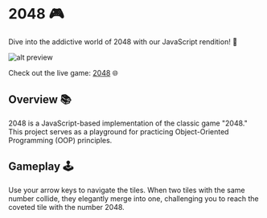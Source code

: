 # 2048 🎮

Dive into the addictive world of 2048 with our JavaScript rendition! 🚀<br>

![alt preview](https://i.imgur.com/6lb3FK5.gif)
<br>

Check out the live game: [2048](https://evgenii-2048.projets.garage404.com "2048") 🌐

## Overview 📚
2048 is a JavaScript-based implementation of the classic game "2048." This project serves as a playground for practicing Object-Oriented Programming (OOP) principles.

## Gameplay 🕹️
Use your arrow keys to navigate the tiles. When two tiles with the same number collide, they elegantly merge into one, challenging you to reach the coveted tile with the number 2048.


